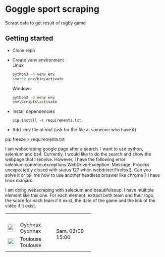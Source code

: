 # Goggle sport scraping

Scrapt data to get result of rugby game

## Getting started

- Clone repo
- Create venv environment \
    Linux
    ```Bash
    python3 -m venv env
    source env/bin/activate
    ```

    Windows
    ```Bash
    python3 -m venv env
    env\Scripts\activate
    ```

- Install dependencies 
    ```
    pip install -r requirements.txt
    ```

- Add .env file at root (ask for the file at someone who have it)



pip freeze > requirements.txt

I am webscraping google page after a search. I want to use python, selenium and bs4. Currently, I would like to do the search and show the webpage that I receive. However, I have the following error selenium.common.exceptions.WebDriverException: Message: Process unexpectedly closed with status 127 when webdriver.Firefox(). Can you solve it or tell me how to use another headless broswer like chrome ? I have linux manjaro.





I am doing webscraping with selecium and beautifulsoup. I have multiple element like this one. For each element, extract both team and their logo, the score for each team if it exist, the date of the game and the link of the vidéo if it exist.


<table class="KAIX8d"><tbody><tr class="S6bEgc"><td class="lc"></td><td></td><td class="imspo_mt__rg"></td><td class="h8T7ab"></td><td class="imspo_mt__sc"></td><td class="G6pHwb" style="width:0px"></td></tr><tr><td class="BAX2sc jelnITEVbpQ__rugby-league-status" colspan="6"></td></tr><tr><td colspan="3"></td><td class="kwbMAe" rowspan="5"></td><td rowspan="5" class="GOsQPe imspo_mt__wt"><div class="imspo_mt__ms-w"><div><div class="imspo_mt__ns-pm-s"><div class="imspo_mt__pm-inf imspo_mt__pm-infc imspo_mt__date imso-medium-font">Sam. 02/09</div><div class="imspo_mt__ndl-p imspo_mt__pm-inf imspo_mt__pm-infc imso-medium-font">15:00</div></div></div></div></td><td></td></tr><tr><td></td></tr><tr class="L5Kkcd"><td class="imspo_mt__lgc lc" data-df-team-mid="/m/0gz08s"><img class="imso_btl__mh-logo" alt="" src="//ssl.gstatic.com/onebox/media/sports/logos/rugby/bz7IBGAyOrjgDXoXgCTaVQ_48x48.png" style="width:24px;height:24px"></td><td class="tns-c imspo_mt__tt-w imspo_mt__dt-t"><div class="ellipsisize" data-df-team-mid="/m/0gz08s"><div class="liveresults-sports-immersive__hide-element">Oyonnax</div><span aria-hidden="true">Oyonnax</span></div></td><td class="imspo_mt__rg"></td></tr><tr class="L5Kkcd"><td class="imspo_mt__lgc lc" data-df-team-mid="/m/02yybv"><img class="imso_btl__mh-logo" alt="" src="//ssl.gstatic.com/onebox/media/sports/logos/rugby/h4vDbxK8-Si1XJcozKWBfQ_48x48.png" style="width:24px;height:24px"></td><td class="tns-c imspo_mt__tt-w imspo_mt__dt-t"><div class="ellipsisize" data-df-team-mid="/m/02yybv"><div class="liveresults-sports-immersive__hide-element">Toulouse</div><span aria-hidden="true">Toulouse</span></div></td><td class="imspo_mt__rg"></td></tr><tr><td></td></tr><tr class="bN3Vue"></tr></tbody></table>
